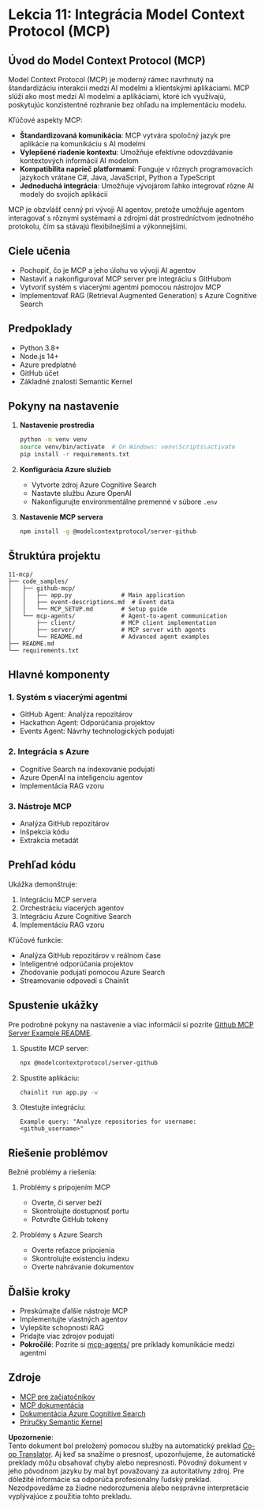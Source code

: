 <!--
CO_OP_TRANSLATOR_METADATA:
{
  "original_hash": "e255edb8423b34b4bba20263ef38f208",
  "translation_date": "2025-08-21T12:41:17+00:00",
  "source_file": "11-mcp/README.md",
  "language_code": "sk"
}
-->
# Lekcia 11: Integrácia Model Context Protocol (MCP)

## Úvod do Model Context Protocol (MCP)

Model Context Protocol (MCP) je moderný rámec navrhnutý na štandardizáciu interakcií medzi AI modelmi a klientskými aplikáciami. MCP slúži ako most medzi AI modelmi a aplikáciami, ktoré ich využívajú, poskytujúc konzistentné rozhranie bez ohľadu na implementáciu modelu.

Kľúčové aspekty MCP:

- **Štandardizovaná komunikácia**: MCP vytvára spoločný jazyk pre aplikácie na komunikáciu s AI modelmi
- **Vylepšené riadenie kontextu**: Umožňuje efektívne odovzdávanie kontextových informácií AI modelom
- **Kompatibilita naprieč platformami**: Funguje v rôznych programovacích jazykoch vrátane C#, Java, JavaScript, Python a TypeScript
- **Jednoduchá integrácia**: Umožňuje vývojárom ľahko integrovať rôzne AI modely do svojich aplikácií

MCP je obzvlášť cenný pri vývoji AI agentov, pretože umožňuje agentom interagovať s rôznymi systémami a zdrojmi dát prostredníctvom jednotného protokolu, čím sa stávajú flexibilnejšími a výkonnejšími.

## Ciele učenia
- Pochopiť, čo je MCP a jeho úlohu vo vývoji AI agentov
- Nastaviť a nakonfigurovať MCP server pre integráciu s GitHubom
- Vytvoriť systém s viacerými agentmi pomocou nástrojov MCP
- Implementovať RAG (Retrieval Augmented Generation) s Azure Cognitive Search

## Predpoklady
- Python 3.8+
- Node.js 14+
- Azure predplatné
- GitHub účet
- Základné znalosti Semantic Kernel

## Pokyny na nastavenie

1. **Nastavenie prostredia**
   ```bash
   python -m venv venv
   source venv/bin/activate  # On Windows: venv\Scripts\activate
   pip install -r requirements.txt
   ```

2. **Konfigurácia Azure služieb**
   - Vytvorte zdroj Azure Cognitive Search
   - Nastavte službu Azure OpenAI
   - Nakonfigurujte environmentálne premenné v súbore `.env`

3. **Nastavenie MCP servera**
   ```bash
   npm install -g @modelcontextprotocol/server-github
   ```

## Štruktúra projektu

```
11-mcp/
├── code_samples/
│   ├── github-mcp/
│   │   ├── app.py              # Main application
│   │   ├── event-descriptions.md  # Event data
│   │   └── MCP_SETUP.md        # Setup guide
│   └── mcp-agents/             # Agent-to-agent communication
│       ├── client/             # MCP client implementation
│       ├── server/             # MCP server with agents
│       └── README.md           # Advanced agent examples
├── README.md
└── requirements.txt
```

## Hlavné komponenty

### 1. Systém s viacerými agentmi
- GitHub Agent: Analýza repozitárov
- Hackathon Agent: Odporúčania projektov
- Events Agent: Návrhy technologických podujatí

### 2. Integrácia s Azure
- Cognitive Search na indexovanie podujatí
- Azure OpenAI na inteligenciu agentov
- Implementácia RAG vzoru

### 3. Nástroje MCP
- Analýza GitHub repozitárov
- Inšpekcia kódu
- Extrakcia metadát

## Prehľad kódu

Ukážka demonštruje:
1. Integráciu MCP servera
2. Orchestráciu viacerých agentov
3. Integráciu Azure Cognitive Search
4. Implementáciu RAG vzoru

Kľúčové funkcie:
- Analýza GitHub repozitárov v reálnom čase
- Inteligentné odporúčania projektov
- Zhodovanie podujatí pomocou Azure Search
- Streamovanie odpovedí s Chainlit

## Spustenie ukážky

Pre podrobné pokyny na nastavenie a viac informácií si pozrite [Github MCP Server Example README](./code_samples/github-mcp/README.md).

1. Spustite MCP server:
   ```bash
   npx @modelcontextprotocol/server-github
   ```

2. Spustite aplikáciu:
   ```bash
   chainlit run app.py -w
   ```

3. Otestujte integráciu:
   ```
   Example query: "Analyze repositories for username: <github_username>"
   ```

## Riešenie problémov

Bežné problémy a riešenia:
1. Problémy s pripojením MCP
   - Overte, či server beží
   - Skontrolujte dostupnosť portu
   - Potvrďte GitHub tokeny

2. Problémy s Azure Search
   - Overte reťazce pripojenia
   - Skontrolujte existenciu indexu
   - Overte nahrávanie dokumentov

## Ďalšie kroky
- Preskúmajte ďalšie nástroje MCP
- Implementujte vlastných agentov
- Vylepšite schopnosti RAG
- Pridajte viac zdrojov podujatí
- **Pokročilé**: Pozrite si [mcp-agents/](../../../11-mcp/code_samples/mcp-agents) pre príklady komunikácie medzi agentmi

## Zdroje
- [MCP pre začiatočníkov](https://aka.ms/mcp-for-beginners)  
- [MCP dokumentácia](https://github.com/microsoft/semantic-kernel/tree/main/python/semantic-kernel/semantic_kernel/connectors/mcp)
- [Dokumentácia Azure Cognitive Search](https://learn.microsoft.com/azure/search/)
- [Príručky Semantic Kernel](https://learn.microsoft.com/semantic-kernel/)

**Upozornenie**:  
Tento dokument bol preložený pomocou služby na automatický preklad [Co-op Translator](https://github.com/Azure/co-op-translator). Aj keď sa snažíme o presnosť, upozorňujeme, že automatické preklady môžu obsahovať chyby alebo nepresnosti. Pôvodný dokument v jeho pôvodnom jazyku by mal byť považovaný za autoritatívny zdroj. Pre dôležité informácie sa odporúča profesionálny ľudský preklad. Nezodpovedáme za žiadne nedorozumenia alebo nesprávne interpretácie vyplývajúce z použitia tohto prekladu.